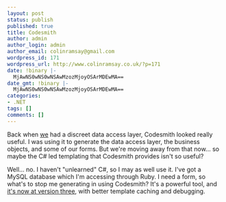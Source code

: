 ```yaml
---
layout: post
status: publish
published: true
title: Codesmith
author: admin
author_login: admin
author_email: colinramsay@gmail.com
wordpress_id: 171
wordpress_url: http://www.colinramsay.co.uk/?p=171
date: !binary |-
  MjAwNS0wNS0wNSAwMzozMjoyOSArMDEwMA==
date_gmt: !binary |-
  MjAwNS0wNS0wNSAwMzozMjoyOSArMDEwMA==
categories:
- .NET
tags: []
comments: []
---
```

<p>Back when <a href="http://www.internetware.co.uk">we</a> had a discreet data access layer, Codesmith looked really useful. I was using it to generate the data access layer, the business objects, and some of our forms. But we're moving away from that now... so maybe the C# led templating that Codesmith provides isn't so useful?</p>
<p>Well... no. I haven't "unlearned" C#, so I may as well use it. I've got a MySQL database which I'm accessing through Ruby. I need a form, so what's to stop me generating in using Codesmith? It's a powerful tool, and <a href="http://weblogs.asp.net/ericjsmith/archive/2005/05/04/405673.aspx">it's now at version three</a>, with better template caching and debugging.</p>
